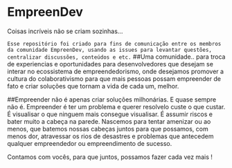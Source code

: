 # EmpreenDev
Coisas incríveis não se criam sozinhas...

``
Esse repositório foi criado para fins de comunicação entre os membros da comunidade EmpreenDev, usando as issues para levantar questões, centralizar discussões, conteúdos e etc.
``
##Uma comunidade..
para troca de experiencias e oportunidades para desenvolvedores que desejam se interar no ecossistema de empreendedorismo, onde desejamos promover a cultura do colaborativismo para que mais pessoas possam empreender de fato e criar soluções que tornam a vida de cada um, melhor. 

##Empreender não é apenas criar soluções milhonárias. E quase sempre não é.
Empreender é ter um problema e querer resolvelo custe o que custar. É visualisar o que ninguem mais consegue visualisar. É assumir riscos e bater muito a cabeça na parede. Nascemos para tentar amenizar ou ao menos, que batemos nossas cabeças juntos para que possamos, com menos dor, atravessar os rios de desastres e problemas que antecedem qualquer empreendedor ou empreendimento de sucesso.



Contamos com vocês, para que juntos, possamos fazer cada vez mais ! 




